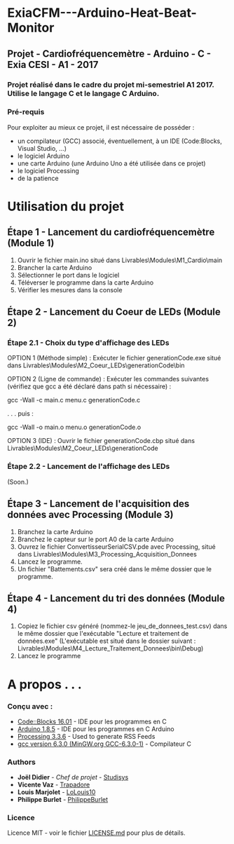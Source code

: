 # ExiaCFM---Arduino-Heat-Beat-Monitor
## Projet - Cardiofréquencemètre - Arduino - C - Exia CESI - A1 - 2017
### Projet réalisé dans le cadre du projet mi-semestriel A1 2017. Utilise le langage C et le langage C Arduino.



### Pré-requis

Pour exploiter au mieux ce projet, il est nécessaire de posséder :
- un compilateur (GCC) associé, éventuellement, à un IDE (Code:Blocks, Visual Studio, ...)
- le logiciel Arduino
- une carte Arduino (une Arduino Uno a été utilisée dans ce projet)
- le logiciel Processing
- de la patience


# Utilisation du projet

## Étape 1 - Lancement du cardiofréquencemètre (Module 1)

1) Ouvrir le fichier main.ino situé dans Livrables\Modules\M1_Cardio\main
2) Brancher la carte Arduino
3) Sélectionner le port dans le logiciel
4) Téléverser le programme dans la carte Arduino
5) Vérifier les mesures dans la console


## Étape 2 - Lancement du Coeur de LEDs (Module 2)

### Étape 2.1 - Choix du type d'affichage des LEDs

OPTION 1 (Méthode simple) : Exécuter le fichier generationCode.exe situé dans Livrables\Modules\M2_Coeur_LEDs\generationCode\bin

OPTION 2 (Ligne de commande) : Exécuter les commandes suivantes (vérifiez que gcc a été déclaré dans path si nécessaire) :

gcc -Wall -c main.c menu.c generationCode.c

. . . puis :

gcc -Wall -o main.o menu.o generationCode.o

OPTION 3 (IDE) : Ouvrir le fichier generationCode.cbp situé dans Livrables\Modules\M2_Coeur_LEDs\generationCode


### Étape 2.2 - Lancement de l'affichage des LEDs
(Soon.)


## Étape 3 - Lancement de l'acquisition des données avec Processing (Module 3)
1) Branchez la carte Arduino
2) Branchez le capteur sur le port A0 de la carte Arduino
3) Ouvrez le fichier ConvertisseurSerialCSV.pde avec Processing, situé dans Livrables\Modules\M3_Processing_Acquisition_Donnees
4) Lancez le programme.
5) Un fichier "Battements.csv" sera créé dans le même dossier que le programme.


## Étape 4 - Lancement du tri des données (Module 4)
1) Copiez le fichier csv généré (nommez-le jeu_de_donnees_test.csv) dans le même dossier que l'exécutable "Lecture et traitement de données.exe"
(L'exécutable est situé dans le dossier suivant : Livrables\Modules\M4_Lecture_Traitement_Donnees\bin\Debug)
2) Lancez le programme


# A propos . . .

### Conçu avec :

* [Code::Blocks 16.01](http://www.codeblocks.org/downloads) - IDE pour les programmes en C
* [Arduino 1.8.5](https://www.arduino.cc/en/Main/Software) - IDE pour les programmes en C Arduino
* [Processing 3.3.6](https://processing.org/download/) - Used to generate RSS Feeds
* [gcc version 6.3.0 (MinGW.org GCC-6.3.0-1)](https://gcc.gnu.org/) - Compilateur C

### Authors

* **Joël Didier** - *Chef de projet* - [Studisys](https://github.com/Studisys)
* **Vicente Vaz** - [Trapadore](https://github.com/Trapadore)
* **Louis Marjolet** - [LoLouis10](https://github.com/LoLouis10)
* **Philippe Burlet** - [PhilippeBurlet](https://github.com/PhilippeBurlet)


### Licence

Licence MIT - voir le fichier [LICENSE.md](LICENSE.md) pour plus de détails.
